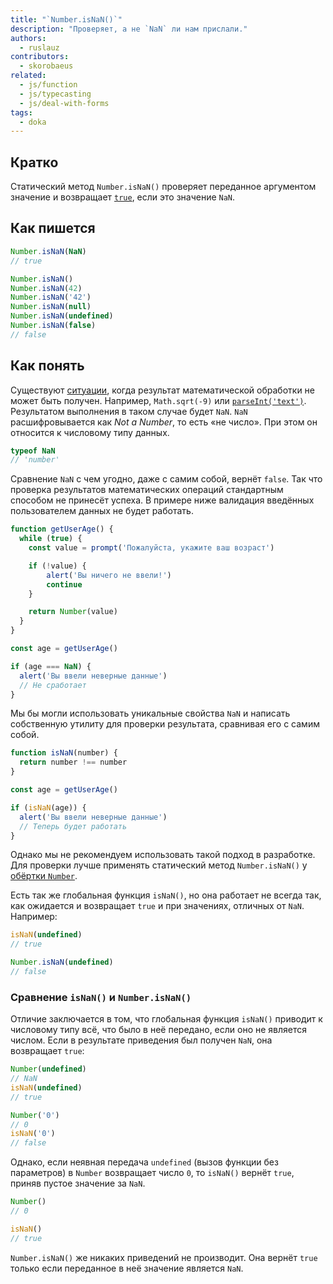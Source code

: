 ```yaml
---
title: "`Number.isNaN()`"
description: "Проверяет, а не `NaN` ли нам прислали."
authors:
  - ruslauz
contributors:
  - skorobaeus
related:
  - js/function
  - js/typecasting
  - js/deal-with-forms
tags:
  - doka
---
```


## Кратко

Статический метод `Number.isNaN()` проверяет переданное аргументом значение и возвращает [`true`](/js/boolean/), если это значение `NaN`.

## Как пишется

```js
Number.isNaN(NaN)
// true

Number.isNaN()
Number.isNaN(42)
Number.isNaN('42')
Number.isNaN(null)
Number.isNaN(undefined)
Number.isNaN(false)
// false
```

## Как понять

Существуют [ситуации](/js/number/#specialnye-znacheniya), когда результат математической обработки не может быть получен. Например, `Math.sqrt(-9)` или [`parseInt('text')`](/js/parseint/). Результатом выполнения в таком случае будет `NaN`. `NaN` расшифровывается как _Not a Number_, то есть «не число». При этом он относится к числовому типу данных.

```js
typeof NaN
// 'number'
```

Сравнение `NaN` с чем угодно, даже с самим собой, вернёт `false`. Так что проверка результатов математических операций стандартным способом не принесёт успеха. В примере ниже валидация введённых пользователем данных не будет работать.

```js
function getUserAge() {
  while (true) {
    const value = prompt('Пожалуйста, укажите ваш возраст')

    if (!value) {
        alert('Вы ничего не ввели!')
        continue
    }

    return Number(value)
  }
}

const age = getUserAge()

if (age === NaN) {
  alert('Вы ввели неверные данные')
  // Не сработает
}
```

Мы бы могли использовать уникальные свойства `NaN` и написать собственную утилиту для проверки результата, сравнивая его с самим собой.

```js
function isNaN(number) {
  return number !== number
}

const age = getUserAge()

if (isNaN(age)) {
  alert('Вы ввели неверные данные')
  // Теперь будет работать
}
```

Однако мы не рекомендуем использовать такой подход в разработке. Для проверки лучше применять статический метод `Number.isNaN()` у [обёртки `Number`](/js/number-wrapper/).

Есть так же глобальная функция `isNaN()`, но она работает не всегда так, как ожидается и возвращает `true` и при значениях, отличных от `NaN`. Например:

```js
isNaN(undefined)
// true

Number.isNaN(undefined)
// false
```

### Сравнение `isNaN()` и `Number.isNaN()`

Отличие заключается в том, что глобальная функция `isNaN()` приводит к числовому типу всё, что было в неё передано, если оно не является числом. Если в результате приведения был получен `NaN`, она возвращает `true`:

```js
Number(undefined)
// NaN
isNaN(undefined)
// true

Number('0')
// 0
isNaN('0')
// false
```

Однако, если неявная передача `undefined` (вызов функции без параметров) в `Number` возвращает число `0`, то `isNaN()` вернёт `true`, приняв пустое значение за `NaN`.

```js
Number()
// 0

isNaN()
// true
```

`Number.isNaN()` же никаких приведений не производит. Она вернёт `true` только если переданное в неё значение является `NaN`.
